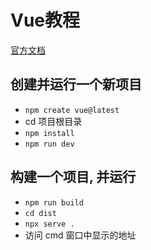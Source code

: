 # Vue教程

[官方文档](https://cn.vuejs.org/guide/quick-start.html)

## 创建并运行一个新项目

* `npm create vue@latest`
* cd 项目根目录
* `npm install`
* `npm run dev`

## 构建一个项目, 并运行

* `npm run build`
* `cd dist`
* `npx serve .`
* 访问 cmd 窗口中显示的地址
